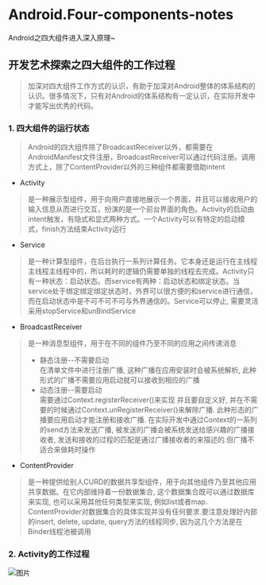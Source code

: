 # Android.Four-components-notes
Android之四大组件进入深入原理~  

## 开发艺术探索之四大组件的工作过程   
> 加深对四大组件工作方式的认识，有助于加深对Android整体的体系结构的认识。很多情况下，只有对Android的体系结构有一定认识，在实际开发中才能写出优秀的代码。  

### 1. 四大组件的运行状态
> Android的四大组件除了BroadcastReceiver以外，都需要在AndroidManifest文件注册，BroadcastReceiver可以通过代码注册。调用方式上，除了ContentProvider以外的三种组件都需要借助intent

* Activity
> 是一种展示型组件，用于向用户直接地展示一个界面，并且可以接收用户的输入信息从而进行交互，扮演的是一个前台界面的角色。Activity的启动由intent触发，有隐式和显式两种方式。一个Activity可以有特定的启动模式，finish方法结束Activity运行

* Service
> 是一种计算型组件，在后台执行一系列计算任务。它本身还是运行在主线程主线程主线程中的，所以耗时的逻辑仍需要单独的线程去完成。Activity只有一种状态：启动状态。而service有两种：启动状态和绑定状态。当service处于绑定绑定绑定状态时，外界可以很方便的和service进行通信，而在启动状态中是不可不可不可与外界通信的。Service可以停止, 需要灵活采用stopService和unBindService

* BroadcastReceiver
> 是一种消息型组件，用于在不同的组件乃至不同的应用之间传递消息    
> * 静态注册--不需要启动      
  在清单文件中进行注册广播, 这种广播在应用安装时会被系统解析, 此种形式的广播不需要应用启动就可以接收到相应的广播
> * 动态注册--需要启动    
  需要通过Context.registerReceiver()来实现 并且要自定义好<intent-filter>, 并在不需要的时候通过Context.unRegisterReceiver()来解除广播. 此种形态的广播要应用启动才能注册和接收广播. 在实际开发中通过Context的一系列的send方法来发送广播, 被发送的广播会被系统发送给感兴趣的广播接收者, 发送和接收的过程的匹配是通过广播接收者的<intent-filter>来描述的.但广播不适合来做耗时操作
  
* ContentProvider
> 是一种提供给别人CURD的数据共享型组件，用于向其他组件乃至其他应用共享数据。在它内部维持着一份数据集合, 这个数据集合既可以通过数据库来实现, 也可以采用其他任何类型来实现, 例如list或者map. ContentProvider对数据集合的具体实现并没有任何要求.要注意处理好内部的insert, delete, update, query方法的线程同步, 因为这几个方法是在Binder线程池被调用   

### 2. Activity的工作过程

![图片](https://hujiaweibujidao.github.io/images/androidart_activity.png)


